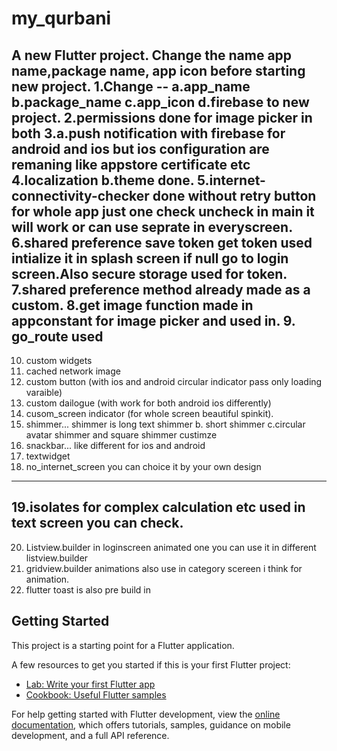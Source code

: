# my_qurbani

A new Flutter project.
Change the name app name,package name, app icon before starting new project.
1.Change -- a.app_name b.package_name c.app_icon d.firebase to new project.
2.permissions done for image picker in both
3.a.push notification with firebase for android and ios but ios configuration are remaning like appstore certificate etc
4.localization b.theme done.
5.internet-connectivity-checker done without retry button for whole app just one check uncheck in main it will work or can use seprate in everyscreen.
6.shared preference save token get token used intialize it in splash screen if null go to login screen.Also secure storage used for token.
7.shared preference method already made as a custom.
8.get image function made in appconstant for image picker and used in.
9. go_route used
--------------------
10. custom widgets
11. cached network image
12. custom button (with ios and android circular indicator pass only loading varaible)
13. custom dailogue (with work for both android ios differently)
14. cusom_screen indicator (for whole screen beautiful spinkit).
15. shimmer... shimmer is long text shimmer b. short shimmer c.circular avatar shimmer and square shimmer custimze
16. snackbar... like different for ios and android
17. textwidget
18. no_internet_screen you can choice it by your own design
-------------
19.isolates for complex calculation etc used in text screen you can check.
------
20. Listview.builder in loginscreen animated one you can use it in different listview.builder
21. gridview.builder animations also use in category scereen i think for animation.
22. flutter toast is also pre build in 


## Getting Started

This project is a starting point for a Flutter application.

A few resources to get you started if this is your first Flutter project:

- [Lab: Write your first Flutter app](https://docs.flutter.dev/get-started/codelab)
- [Cookbook: Useful Flutter samples](https://docs.flutter.dev/cookbook)

For help getting started with Flutter development, view the
[online documentation](https://docs.flutter.dev/), which offers tutorials,
samples, guidance on mobile development, and a full API reference.
